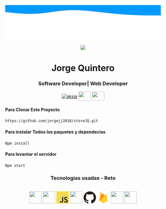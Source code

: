 <img src="https://raw.githubusercontent.com/joetancy/joetancy/master/wave%20(1).jpg"/>
<p align="center">
  <img src="https://i.ibb.co/ncHPcNw/1.gif" height="200"/>
</p>
<h1 align="center">Jorge Quintero</h1>
<h3 align="center">Software Developer| Web Developer</h3>
<p align="center">
<a href="https://www.linkedin.com/in/jorgeadj/" target="blank"><img align="center" src="https://cdn.jsdelivr.net/npm/simple-icons@3.0.1/icons/linkedin.svg" alt="aksia" height="30" width="40" /></a>
 <a href ="https://twitter.com/jorge_adj"><img align="center" src="https://simpleicons.org/icons/twitter.svg" height="30" width="40" /></a>
 <a href = "https://github.com/jorgejj2018/storeJQ.git"><img align="center" src="https://simpleicons.org/icons/react.svg" height="30" width="40" /></a>
</p>
</p>

 <h4 >Para Clonar Este Proyecto</h4>
 <code align="center">https://github.com/jorgejj2018/storeJQ.git</code>
  <h4 >Para instalar Todos los paquetes y dependecias</h4>
 <code align="center">Npm install</code>
  <h4 >Para levantar el servidor</h4>
 <code align="center">Npm start</code>

<h3 align="center">Tecnologias usadas - Reto</h3>

<div align="center">
<br/>
<code><img height="40" width="40" src="https://cdn4.iconfinder.com/data/icons/logos-3/600/React.js_logo-512.png"></code>
<code><img height="40" width="40" src="https://cdn.iconscout.com/icon/free/png-256/css-131-722685.png"></code>
<code><img height="40" width="40" src="https://raw.githubusercontent.com/github/explore/80688e429a7d4ef2fca1e82350fe8e3517d3494d/topics/javascript/javascript.png"></code>
<code><img height="40" width="40" src="https://upload.wikimedia.org/wikipedia/commons/thumb/3/3f/Git_icon.svg/1024px-Git_icon.svg.png"></code>
<code><img height="40" width="40" src="https://raw.githubusercontent.com/github/explore/80688e429a7d4ef2fca1e82350fe8e3517d3494d/topics/github-api/github-api.png"></code>
<code><img height="40" width="40" src="https://raw.githubusercontent.com/github/explore/80688e429a7d4ef2fca1e82350fe8e3517d3494d/topics/firebase/firebase.png"></code>
<code><img height="40" width="40" src="https://cdn.worldvectorlogo.com/logos/nodejs-icon.svg"></code>
<code><img height="40" width="40" src="https://raw.githubusercontent.com/reduxjs/redux/master/logo/logo.png"></code>
<br/>
</div>

